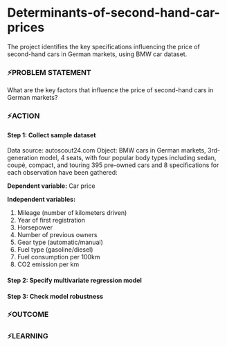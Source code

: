 # Determinants-of-second-hand-car-prices
The project identifies the key specifications influencing the price of second-hand cars in German markets, using BMW car dataset.
### ⚡PROBLEM STATEMENT
What are the key factors that influence the price of second-hand cars in German markets?
### ⚡ACTION
#### Step 1: Collect sample dataset
Data source: autoscout24.com
Object: BMW cars in German markets, 3rd-generation model, 4 seats, with four popular body types including sedan, coupé, compact, and touring
395 pre-owned cars and 8 specifications for each observation have been gathered: 

**Dependent variable:** Car price

**Independent variables:**
1. Mileage (number of kilometers driven)
2. Year of first registration
3. Horsepower
4. Number of previous owners
5. Gear type (automatic/manual)
6. Fuel type (gasoline/diesel)
7. Fuel consumption per 100km
8. CO2 emission per km
#### Step 2: Specify multivariate regression model 

#### Step 3: Check model robustness 

### ⚡OUTCOME

### ⚡LEARNING
